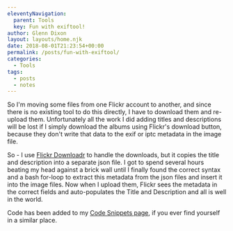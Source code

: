 ```yaml
---
eleventyNavigation:
  parent: Tools
  key: Fun with exiftool!
author: Glenn Dixon
layout: layouts/home.njk
date: 2018-08-01T21:23:54+00:00
permalink: /posts/fun-with-exiftool/
categories:
  - Tools
tags:
  - posts
  - notes
---
```

So I'm moving some files from one Flickr account to another, and since there is no existing tool to do this directly, I have to download them and re-upload them. Unfortunately all the work I did adding titles and descriptions will be lost if I simply download the albums using Flickr's download button, because they don't write that data to the exif or iptc metadata in the image file.

So - I use [Flickr Downloadr][1] to handle the downloads, but it copies the title and description into a separate json file. I got to spend several hours beating my head against a brick wall until I finally found the correct syntax and a bash for-loop to extract this metadata from the json files and insert it into the image files. Now when I upload them, Flickr sees the metadata in the correct fields and auto-populates the Title and Description and all is well in the world.

Code has been added to my [Code Snippets page][2], if you ever find yourself in a similar place.

[1]: https://flickrdownloadr.com/
[2]: https://glenn.thedixons.net/code-snippets/